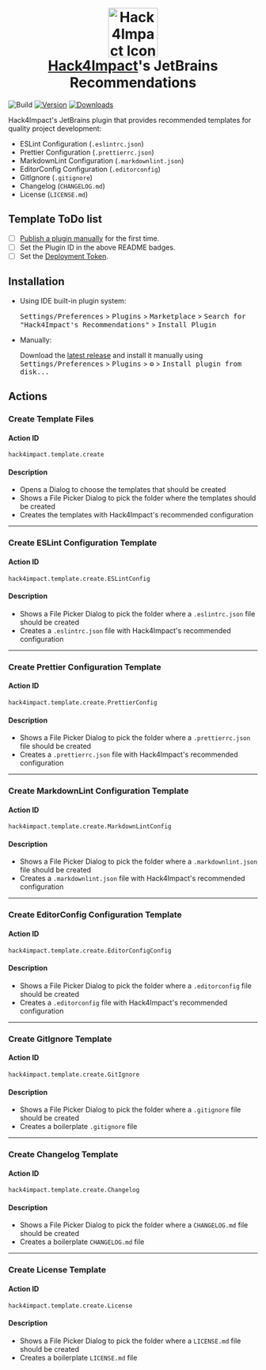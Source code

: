 <h1 align="center">
  <br>
    <a href="https://hack4impact.org/"><img src="https://raw.githubusercontent.com/YashTotale/jetbrains-plugin/main/src/main/resources/icons/rotating-icon.gif" alt="Hack4Impact Icon" width="100"></a>
  <br>
  <b><a href="https://hack4impact.org/">Hack4Impact</a>'s JetBrains Recommendations</b>
</h1>

![Build](https://github.com/YashTotale/jetbrains-plugin/workflows/Build/badge.svg)
[![Version](https://img.shields.io/jetbrains/plugin/v/PLUGIN_ID.svg)](https://plugins.jetbrains.com/plugin/PLUGIN_ID)
[![Downloads](https://img.shields.io/jetbrains/plugin/d/PLUGIN_ID.svg)](https://plugins.jetbrains.com/plugin/PLUGIN_ID)


<!-- Plugin description -->
Hack4Impact's JetBrains plugin that provides recommended templates for quality project development:

- ESLint Configuration (`.eslintrc.json`)
- Prettier Configuration (`.prettierrc.json`)
- MarkdownLint Configuration (`.markdownlint.json`)
- EditorConfig Configuration (`.editorconfig`)
- GitIgnore (`.gitignore`)
- Changelog (`CHANGELOG.md`)
- License (`LICENSE.md`)
<!-- Plugin description end -->
## Template ToDo list

- [ ] [Publish a plugin manually](https://plugins.jetbrains.com/docs/intellij/publishing-plugin.html?from=IJPluginTemplate)
  for the first time.
- [ ] Set the Plugin ID in the above README badges.
- [ ] Set the [Deployment Token](https://plugins.jetbrains.com/docs/marketplace/plugin-upload.html).

## Installation

- Using IDE built-in plugin system:

  <kbd>Settings/Preferences</kbd> > <kbd>Plugins</kbd> > <kbd>Marketplace</kbd> > <kbd>Search for "Hack4Impact's
  Recommendations"</kbd> >
  <kbd>Install Plugin</kbd>

- Manually:

  Download the [latest release](https://github.com/YashTotale/jetbrains-plugin/releases/latest) and install it manually
  using
  <kbd>Settings/Preferences</kbd> > <kbd>Plugins</kbd> > <kbd>⚙️</kbd> > <kbd>Install plugin from disk...</kbd>

## Actions

### Create Template Files

#### Action ID

`hack4impact.template.create`

#### Description

- Opens a Dialog to choose the templates that should be created
- Shows a File Picker Dialog to pick the folder where the templates should be created
- Creates the templates with Hack4Impact's recommended configuration

---

### Create ESLint Configuration Template

#### Action ID

`hack4impact.template.create.ESLintConfig`

#### Description

- Shows a File Picker Dialog to pick the folder where a `.eslintrc.json` file should be created
- Creates a `.eslintrc.json` file with Hack4Impact's recommended configuration

---

### Create Prettier Configuration Template

#### Action ID

`hack4impact.template.create.PrettierConfig`

#### Description

- Shows a File Picker Dialog to pick the folder where a `.prettierrc.json` file should be created
- Creates a `.prettierrc.json` file with Hack4Impact's recommended configuration

---

### Create MarkdownLint Configuration Template

#### Action ID

`hack4impact.template.create.MarkdownLintConfig`

#### Description

- Shows a File Picker Dialog to pick the folder where a `.markdownlint.json` file should be created
- Creates a `.markdownlint.json` file with Hack4Impact's recommended configuration

---

### Create EditorConfig Configuration Template

#### Action ID

`hack4impact.template.create.EditorConfigConfig`

#### Description

- Shows a File Picker Dialog to pick the folder where a `.editorconfig` file should be created
- Creates a `.editorconfig` file with Hack4Impact's recommended configuration

---

### Create GitIgnore Template

#### Action ID

`hack4impact.template.create.GitIgnore`

#### Description

- Shows a File Picker Dialog to pick the folder where a `.gitignore` file should be created
- Creates a boilerplate `.gitignore` file

---

### Create Changelog Template

#### Action ID

`hack4impact.template.create.Changelog`

#### Description

- Shows a File Picker Dialog to pick the folder where a `CHANGELOG.md` file should be created
- Creates a boilerplate `CHANGELOG.md` file

---

### Create License Template

#### Action ID

`hack4impact.template.create.License`

#### Description

- Shows a File Picker Dialog to pick the folder where a `LICENSE.md` file should be created
- Creates a boilerplate `LICENSE.md` file